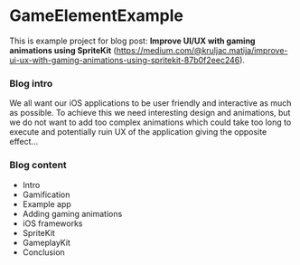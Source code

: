 # GameElementExample
This is example project for blog post: **Improve UI/UX with gaming animations using SpriteKit** (https://medium.com/@kruljac.matija/improve-ui-ux-with-gaming-animations-using-spritekit-87b0f2eec246).

### Blog intro
We all want our iOS applications to be user friendly and interactive as much as possible. To achieve this we need interesting design and animations, but we do not want to add too complex animations which could take too long to execute and potentially ruin UX of the application giving the opposite effect...

### Blog content
* Intro 
* Gamification
* Example app
* Adding gaming animations
* iOS frameworks
* SpriteKit
* GameplayKit
* Conclusion
